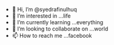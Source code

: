 - 👋 Hi, I’m @syedrafinulhuq
- 👀 I’m interested in ...life 
- 🌱 I’m currently learning ...everything
- 💞️ I’m looking to collaborate on ...world
- 📫 How to reach me ...facebook

<!---
syedrafinulhuq/syedrafinulhuq is a ✨ special ✨ repository because its `README.md` (this file) appears on your GitHub profile.
You can click the Preview link to take a look at your changes.
--->
